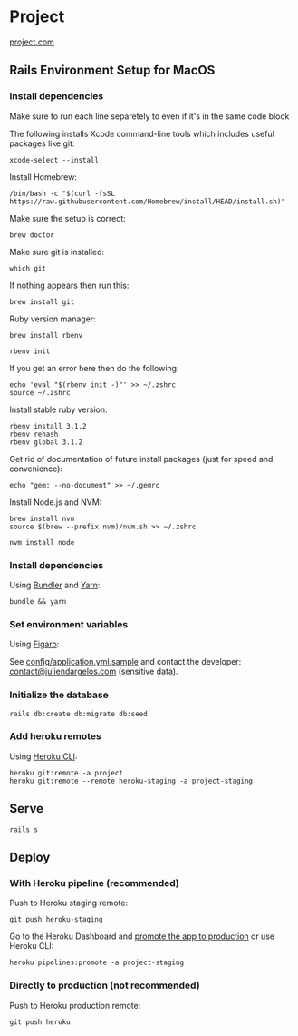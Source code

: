 # Project

[project.com](https://project.com)

## Rails Environment Setup for MacOS

### Install dependencies

Make sure to run each line separetely to even if it's in the same code block

The following installs Xcode command-line tools which includes useful packages like git:

```shell
xcode-select --install
```

Install Homebrew:

```shell
/bin/bash -c "$(curl -fsSL https://raw.githubusercontent.com/Homebrew/install/HEAD/install.sh)"
```

Make sure the setup is correct:

```shell
brew doctor
```

Make sure git is installed:

```shell
which git
```

If nothing appears then run this:

```shell
brew install git
```

Ruby version manager:

```shell
brew install rbenv
```
```shell
rbenv init
```

If you get an error here then do the following:

```shell
echo 'eval "$(rbenv init -)"' >> ~/.zshrc
source ~/.zshrc
```

Install stable ruby version:

```shell
rbenv install 3.1.2
rbenv rehash
rbenv global 3.1.2
```

Get rid of documentation of future install packages (just for speed and convenience):

```shell
echo "gem: --no-document" >> ~/.gemrc
```

Install Node.js and NVM:

```shell
brew install nvm
source $(brew --prefix nvm)/nvm.sh >> ~/.zshrc
```

```shell
nvm install node
```


### Install dependencies

Using [Bundler](https://github.com/bundler/bundler) and [Yarn](https://github.com/yarnpkg/yarn):

```shell
bundle && yarn
```

### Set environment variables

Using [Figaro](https://github.com/laserlemon/figaro):

See [config/application.yml.sample](https://github.com/juliendargelos/project/blob/master/config/application.yml.sample) and contact the developer: [contact@juliendargelos.com](mailto:contact@juliendargelos.com) (sensitive data).

### Initialize the database

```shell
rails db:create db:migrate db:seed
```

### Add heroku remotes

Using [Heroku CLI](https://devcenter.heroku.com/articles/heroku-cli):

```shell
heroku git:remote -a project
heroku git:remote --remote heroku-staging -a project-staging
```

## Serve

```shell
rails s
```

## Deploy

### With Heroku pipeline (recommended)

Push to Heroku staging remote:

```shell
git push heroku-staging
```

Go to the Heroku Dashboard and [promote the app to production](https://devcenter.heroku.com/articles/pipelines) or use Heroku CLI:

```shell
heroku pipelines:promote -a project-staging
```

### Directly to production (not recommended)

Push to Heroku production remote:

```shell
git push heroku
```
